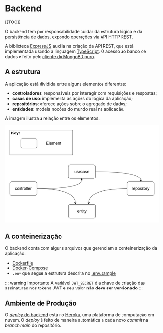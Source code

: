 # Backend

[[TOC]]

O backend tem por responsabilidade cuidar da estrutura lógica e da persistência de dados, expondo operações via API HTTP REST.

A biblioteca [ExpressJS][express] auxilia na criação da API REST, que está implementada usando a linguagem [TypeScript][ts]. O acesso ao banco de dados é feito pelo [cliente do MongoBD puro][mongodb].

## A estrutura

A aplicação está dividida entre alguns elementos diferentes:

- **controladores**: responsáveis por interagir com requisições e respostas;
- **casos de uso**: implementa as ações do lógica da aplicação;
- **repositórios**: oferece ações sobre o agregado de dados;
- **entidades**: modela noções do mundo real na aplicação.

A imagem ilustra a relação entre os elementos.

![Elementos do Backend][back]

## A conteinerização

O backend conta com alguns arquivos que gerenciam a conteinerização da aplicação:

- [Dockerfile][dockerfile]
- [Docker-Compose][compose]
- `.env` que segue a estrutura descrita no [.env.sample][envsample]

::: warning Importante
A variável `JWT_SECRET` é a chave de criação das assinaturas nos tokens JWT e seu valor **não deve ser versionado**
:::


## Ambiente de Produção

O [_deploy_ do backend][deploy] está no [Heroku][heroku], uma plataforma de computação em nuvem. O _deploy_ é feito de maneira automática a cada novo _commit_ na _branch main_ do repositório.


[express]: https://expressjs.com
[ts]: typescriptlang.org/
[mongodb]: https://docs.mongodb.com/drivers/node/current/

[back]: ./back-elements.png

[dockerfile]: https://github.com/CEIP-USP/backend/blob/main/Dockerfile
[compose]: https://github.com/CEIP-USP/backend/blob/main/docker-compose.yaml
[envsample]: https://github.com/CEIP-USP/backend/blob/main/.env.sample

[deploy]: https://ceipusp-backend.herokuapp.com
[heroku]: https://www.heroku.com
